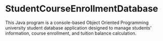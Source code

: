 # StudentCourseEnrollmentDatabase
This Java program is a console-based Object Oriented Programming university student database application designed to manage students' information, course enrollment, and tuition balance calculation. 
